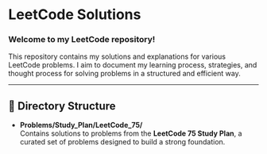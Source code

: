 # LeetCode Solutions

### Welcome to my **LeetCode** repository!  
This repository contains my solutions and explanations for various LeetCode problems. I aim to document my learning process, strategies, and thought process for solving problems in a structured and efficient way.

---

## 📁 Directory Structure

- **Problems/Study_Plan/LeetCode_75/**  
  Contains solutions to problems from the **LeetCode 75 Study Plan**, a curated set of problems designed to build a strong foundation.
